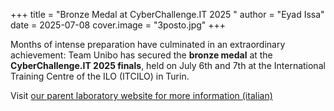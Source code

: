 +++
title = "Bronze Medal at CyberChallenge.IT 2025 "
author = "Eyad Issa"
date = 2025-07-08
cover.image = "3posto.jpg"
+++

Months of intense preparation have culminated in an extraordinary achievement: Team Unibo has secured the **bronze medal** at the **CyberChallenge.IT 2025 finals**, held on July 6th and 7th at the International Training Centre of the ILO (ITCILO) in Turin.

Visit [our parent laboratory website for more information (italian)](https://ulis.se/2025/07/07/finale-ccit-25.html)
